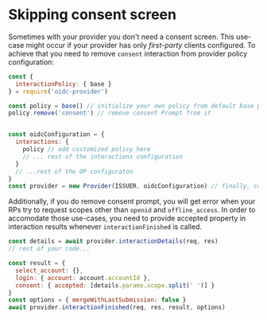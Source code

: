 # Skipping consent screen

Sometimes with your provider you don't need a consent screen.
This use-case might occur if your provider has only *first-party* clients configured.
To achieve that you need to remove `consent` interaction from provider policy configuration:

```js
const {
  interactionPolicy: { base }
} = require('oidc-provider')

const policy = base() // initialize your own policy from default base policy
policy.remove('consent') // remove consent Prompt from it


const oidcConfiguration = {
  interactions: {
    policy // add customized policy here
    // ... rest of the interactions configuration
  }
  // ...rest of the OP configuraton
}
const provider = new Provider(ISSUER, oidcConfiguration) // finally, configure your provider
```

Additionally, if you do remove consent prompt, you will get error when your RPs try to request scopes other than `openid` and `offline_access`.
In order to accomodate those use-cases, you need to provide accepted property in interaction results whenever `interactionFinished` is called.

```js
const details = await provider.interactionDetails(req, res)
// rest of your code...

const result = {
  select_account: {},
  login: { account: account.accountId },
  consent: { accepted: [details.params.scope.split(' ')] }
}
const options = { mergeWithLastSubmission: false }
await provider.interactionFinished(req, res, result, options)
```

